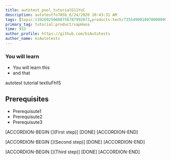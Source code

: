 ```yaml
---
title: autotest_pool_tutorialG11YuC
description: autotestfo7A5b_6/24/2020 10:43:31 AM
tags: [topic:139269250608756787992873,products:tech/73554900100700000996,tutorial:experience/advanced]
primary_tag: tutorial:product/sapHana
time: 933
author_profile: https://github.com/ksAutotests
author_name: ksAutotests
---
```

### You will learn
- You will learn this
- and that

autotest tutorial textIuFhfS

## Prerequisites
- Prerequisute1
- Prerequisute2
- Prerequisute3

[ACCORDION-BEGIN [](First step)]
[DONE]
[ACCORDION-END]

[ACCORDION-BEGIN [](Second step)]
[DONE]
[ACCORDION-END]

[ACCORDION-BEGIN [](Third step)]
[DONE]
[ACCORDION-END]

